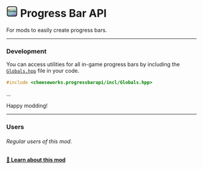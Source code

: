 # [<img src="../logo.png" width="30" alt="The mod's logo." />](https://www.geode-sdk.org/mods/cheeseworks.progressbarapi) Progress Bar API
For mods to easily create progress bars.

---

### Development
You can access utilities for all in-game progress bars by including the [`Globals.hpp`](Globals.hpp) file in your code.
```cpp
#include <cheeseworks.progressbarapi/incl/Globals.hpp>
```

...

Happy modding!

---

### Users
###### Regular users of this mod.
**[📱 Learn about this mod](../)**